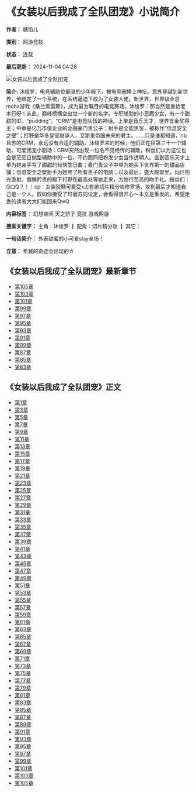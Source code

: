 # 《女装以后我成了全队团宠》小说简介

**作者：** 糖馅儿

**类别：** 网游竞技

**状态：** 连载

**最后更新：** 2024-11-04 04:28

![女装以后我成了全队团宠](/modules/article/images/nocover.jpg)

**简介:** 沐绫罗，电竞辅助位最强的少年殿下，被电竞圈捧上神坛。意外穿越到新世界，他绑定了一个系统，在系统逼迫下成为了女装大佬。新世界，世界级全息moba游戏《桑兰索雷斯》，成为最为瞩目的电竞赛场。沐绫罗：那当然是重拾老本行呀！从此，巅峰榜横空出世一个新的名字。专职辅助的小恶魔少女，有一个甜甜的ID。“pudding”。“CRM”是电竞队伍的神话。上单是音乐天才，世界首金奖得主；中单是亿万市值企业的金融豪门贵公子；射手是全能黑客，被称作“信息安全之壁”；打野是华多皇室继承人，艾斯里帝国未来的君主。……只是谁都知道，nb且苏的CRM，永远没有合适的辅助。沐绫罗来的时候，他们正在招第三十一个辅助。可爱团宠小剧场：CRM突然出现一位名不见经传的辅助，粉丝们以为这位也会是茫茫日抛型辅助中的一位，不约而同把粉发少女当作透明人。直到音乐天才上单为她亲手写了甜甜的轻快生日曲；豪门贵公子中单为她买下世界第一的甜品店铺；信息安全之壁射手为她黑了所有黑子的电脑；以及最后，盛大殿堂里，灿烂阳光直射。慵懒矜贵的殿下打野在最高处等她走来，为她行至高的吻手礼。粉丝们：Q口Q？！！cp：女装狡黠可爱受x占有欲切片精分攻修罗场，攻到最后才知道自己是一个人。假如你接受了玛丽苏的设定，会看得很开心～本文是重发的，希望走丢的读者大大们能回来QwQ

**内容标签：** 幻想空间 天之骄子 竞技 游戏网游

**搜索关键字：** 主角：沐绫罗 ┃ 配角：切片精分攻 ┃ 其它：

**一句话简介：** 外表甜蜜的小可爱slay全场！

**立意：** 希冀的奇迹会出现的☆

## 《女装以后我成了全队团宠》最新章节

-   [第105章](217224992.html)
-   [第103章](217224989.html)
-   [第101章](217224986.html)
-   [第99章](217224983.html)
-   [第97章](217224980.html)
-   [第95章](217224977.html)
-   [第93章](217224974.html)
-   [第91章](217224971.html)
-   [第89章](217224968.html)
-   [第87章](217224966.html)
-   [第85章](217224962.html)
-   [第83章](217224960.html)

## 《女装以后我成了全队团宠》正文

-   [第1章](217224838.html)
-   [第3章](217224841.html)
-   [第5章](217224844.html)
-   [第7章](217224847.html)
-   [第9章](217224850.html)
-   [第11章](217224853.html)
-   [第13章](217224856.html)
-   [第15章](217224859.html)
-   [第17章](217224862.html)
-   [第19章](217224865.html)
-   [第21章](217224868.html)
-   [第23章](217224871.html)
-   [第25章](217224874.html)
-   [第27章](217224877.html)
-   [第29章](217224880.html)
-   [第31章](217224883.html)
-   [第33章](217224886.html)
-   [第35章](217224889.html)
-   [第37章](217224892.html)
-   [第39章](217224895.html)
-   [第41章](217224898.html)
-   [第43章](217224901.html)
-   [第45章](217224904.html)
-   [第47章](217224907.html)
-   [第49章](217224910.html)
-   [第51章](217224913.html)
-   [第53章](217224915.html)
-   [第55章](217224918.html)
-   [第57章](217224922.html)
-   [第59章](217224925.html)
-   [第61章](217224927.html)
-   [第63章](217224930.html)
-   [第65章](217224933.html)
-   [第67章](217224936.html)
-   [第69章](217224939.html)
-   [第71章](217224942.html)
-   [第73章](217224945.html)
-   [第75章](217224948.html)
-   [第77章](217224950.html)
-   [第79章](217224953.html)
-   [第81章](217224957.html)
-   [第83章](217224960.html)
-   [第85章](217224962.html)
-   [第87章](217224966.html)
-   [第89章](217224968.html)
-   [第91章](217224971.html)
-   [第93章](217224974.html)
-   [第95章](217224977.html)
-   [第97章](217224980.html)
-   [第99章](217224983.html)
-   [第101章](217224986.html)
-   [第103章](217224989.html)
-   [第105章](217224992.html)
